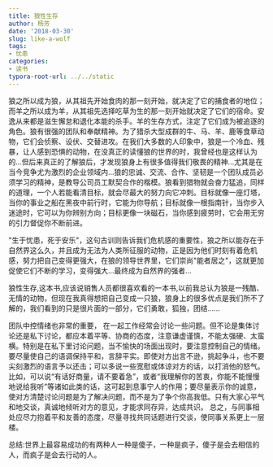 ```yaml
---
title: 狼性生存
author: 杨芳
date: '2018-03-30'
slug: like-a-wolf
tags:
- 忧患
categories:
- 读书
typora-root-url: ../../static
---
```


狼之所以成为狼，从其祖先开始食肉的那一刻开始，就决定了它的捕食者的地位；而羊之所以成为羊，从其祖先选择吃草为生的那一刻开始就决定了它们的宿命。安逸从来都是滋生懈怠和退化本能的杀手。羊的生存方式，注定了它们成为被追逐的角色。狼有很强的团队和奉献精神。为了猎杀大型成群的牛、马、羊、鹿等食草动物，它们会侦察、设伏、交替进攻。在我们大多数的人印象中，狼是一个冷血、残暴，让人感到恐惧的动物，在没真正的读懂狼的世界的时，我曾经也是这样认为的...但后来真正的了解狼后，才发现狼身上有很多值得我们敬畏的精神...尤其是在当今竞争尤为激烈的企业领域内...狼的忠诚、交流、合作、坚韧是一个团队成员必须学习的精神，是教导公司员工默契合作的楷模。狼看到猎物就会奋力猛追，同样的道理，一个人若能看清目标，就会尽最大的努力向它冲刺。目标就像一座灯塔，当你的事业之船在黑夜中前行时，它能为你导航；目标就像一根指南针，当你步入迷途时，它可以为你辨别方向；目标更像一块磁石，当你感到疲劳时，它会用无穷的引力督促你不断前进。

 "生于忧患，死于安乐"，这句古训则告诉我们危机感的重要性，狼之所以能存在于自然界这么久，并且成为无法为人类所征服的动物，正是因为他们时刻有着危机感，努力把自己变得更强大，在狼的领导世界里，它们崇尚"能者居之"，这就更加促使它们不断的学习，变得强大...最终成为自然界的强者...

狼性生存,这本书,应该说销售人员都很喜欢看的一本书,以前我总认为狼是一残酷、无情的动物，但现在我真得想把自己变成一只狼，狼身上的很多优点是我们所不了解的，我们看到的只是很片面的一部分，它们勇敢，狐独，团结......

团队中控情绪也非常的重要，  在一起工作经常会讨论一些问题。但不论是集体讨论还是私下讨论，都应本着平等、协商的态度，注意谦虚谨慎，不能太强硬、太蛮横。特别是在私下里讨论问题，当不愉快的场面出现时，要注意控制自己的情绪。要尽量使自己的语调保持平和，言辞平实。即使对方出言不逊，挑起争斗，也不要尖刻激烈的语言予以还击；可以多说一些宽慰或体谅对方的话，以打消他的怒气。比如，可以说“有话好商量，请不要着急”，或者“我理解你的苦衷，你能不能慢慢地说给我听”等诸如此类的话，这可起到息事宁人的作用；要尽量表示你的诚意，使对方清楚讨论问题是为了解决问题，而不是为了争个你高我低。只有大家心平气和地交谈，真诚地倾听对方的意见，才能求同存异，达成共识。 总之，与同事相处应尽力抱着平和友善的态度，尽量寻找共同话题进行交谈，使同事关系更上一层楼。 

总结:世界上最容易成功的有两种人一种是傻子，一种是疯子，傻子是会去相信的人，而疯子是会去行动的人。